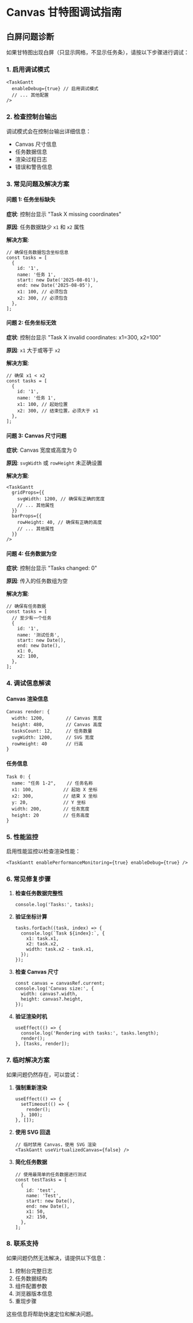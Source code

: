 # Canvas 甘特图调试指南

## 白屏问题诊断

如果甘特图出现白屏（只显示网格，不显示任务条），请按以下步骤进行调试：

### 1. 启用调试模式

```tsx
<TaskGantt
  enableDebug={true} // 启用调试模式
  // ... 其他配置
/>
```

### 2. 检查控制台输出

调试模式会在控制台输出详细信息：

- Canvas 尺寸信息
- 任务数据信息
- 渲染过程日志
- 错误和警告信息

### 3. 常见问题及解决方案

#### 问题 1: 任务坐标缺失

**症状**: 控制台显示 "Task X missing coordinates"

**原因**: 任务数据缺少 `x1` 和 `x2` 属性

**解决方案**:

```tsx
// 确保任务数据包含坐标信息
const tasks = [
  {
    id: '1',
    name: '任务 1',
    start: new Date('2025-08-01'),
    end: new Date('2025-08-05'),
    x1: 100, // 必须包含
    x2: 300, // 必须包含
  },
];
```

#### 问题 2: 任务坐标无效

**症状**: 控制台显示 "Task X invalid coordinates: x1=300, x2=100"

**原因**: `x1` 大于或等于 `x2`

**解决方案**:

```tsx
// 确保 x1 < x2
const tasks = [
  {
    id: '1',
    name: '任务 1',
    x1: 100, // 起始位置
    x2: 300, // 结束位置，必须大于 x1
  },
];
```

#### 问题 3: Canvas 尺寸问题

**症状**: Canvas 宽度或高度为 0

**原因**: `svgWidth` 或 `rowHeight` 未正确设置

**解决方案**:

```tsx
<TaskGantt
  gridProps={{
    svgWidth: 1200, // 确保有正确的宽度
    // ... 其他属性
  }}
  barProps={{
    rowHeight: 40, // 确保有正确的高度
    // ... 其他属性
  }}
/>
```

#### 问题 4: 任务数据为空

**症状**: 控制台显示 "Tasks changed: 0"

**原因**: 传入的任务数组为空

**解决方案**:

```tsx
// 确保有任务数据
const tasks = [
  // 至少有一个任务
  {
    id: '1',
    name: '测试任务',
    start: new Date(),
    end: new Date(),
    x1: 0,
    x2: 100,
  },
];
```

### 4. 调试信息解读

#### Canvas 渲染信息

```
Canvas render: {
  width: 1200,        // Canvas 宽度
  height: 480,        // Canvas 高度
  tasksCount: 12,     // 任务数量
  svgWidth: 1200,     // SVG 宽度
  rowHeight: 40       // 行高
}
```

#### 任务信息

```
Task 0: {
  name: "任务 1-2",    // 任务名称
  x1: 100,           // 起始 X 坐标
  x2: 300,           // 结束 X 坐标
  y: 20,             // Y 坐标
  width: 200,        // 任务宽度
  height: 20         // 任务高度
}
```

### 5. 性能监控

启用性能监控以检查渲染性能：

```tsx
<TaskGantt enablePerformanceMonitoring={true} enableDebug={true} />
```

### 6. 常见修复步骤

1. **检查任务数据完整性**

   ```tsx
   console.log('Tasks:', tasks);
   ```

2. **验证坐标计算**

   ```tsx
   tasks.forEach((task, index) => {
     console.log(`Task ${index}:`, {
       x1: task.x1,
       x2: task.x2,
       width: task.x2 - task.x1,
     });
   });
   ```

3. **检查 Canvas 尺寸**

   ```tsx
   const canvas = canvasRef.current;
   console.log('Canvas size:', {
     width: canvas?.width,
     height: canvas?.height,
   });
   ```

4. **验证渲染时机**
   ```tsx
   useEffect(() => {
     console.log('Rendering with tasks:', tasks.length);
     render();
   }, [tasks, render]);
   ```

### 7. 临时解决方案

如果问题仍然存在，可以尝试：

1. **强制重新渲染**

   ```tsx
   useEffect(() => {
     setTimeout(() => {
       render();
     }, 100);
   }, []);
   ```

2. **使用 SVG 回退**

   ```tsx
   // 临时禁用 Canvas，使用 SVG 渲染
   <TaskGantt useVirtualizedCanvas={false} />
   ```

3. **简化任务数据**
   ```tsx
   // 使用最简单的任务数据进行测试
   const testTasks = [
     {
       id: 'test',
       name: 'Test',
       start: new Date(),
       end: new Date(),
       x1: 50,
       x2: 150,
     },
   ];
   ```

### 8. 联系支持

如果问题仍然无法解决，请提供以下信息：

1. 控制台完整日志
2. 任务数据结构
3. 组件配置参数
4. 浏览器版本信息
5. 重现步骤

这些信息将帮助快速定位和解决问题。
